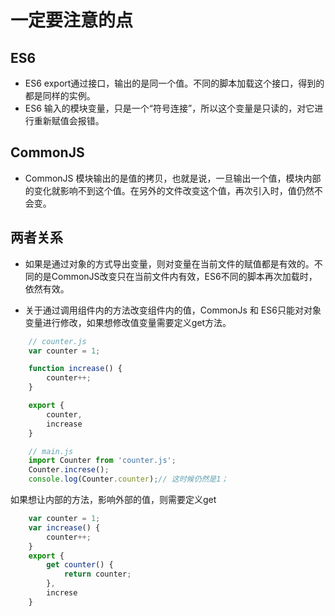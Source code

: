 # 一定要注意的点

## ES6
- ES6 export通过接口，输出的是同一个值。不同的脚本加载这个接口，得到的都是同样的实例。
- ES6 输入的模块变量，只是一个“符号连接”，所以这个变量是只读的，对它进行重新赋值会报错。

## CommonJS

- CommonJS 模块输出的是值的拷贝，也就是说，一旦输出一个值，模块内部的变化就影响不到这个值。在另外的文件改变这个值，再次引入时，值仍然不会变。

## 两者关系
- 如果是通过对象的方式导出变量，则对变量在当前文件的赋值都是有效的。不同的是CommonJS改变只在当前文件内有效，ES6不同的脚本再次加载时，依然有效。

- 关于通过调用组件内的方法改变组件内的值，CommonJs 和 ES6只能对对象变量进行修改，如果想修改值变量需要定义get方法。

``` javascript
    // counter.js
    var counter = 1;

    function increase() {
        counter++;
    }

    export {
        counter,
        increase
    }

    // main.js
    import Counter from 'counter.js';
    Counter.increse();
    console.log(Counter.counter);// 这时候仍然是1；


```

如果想让内部的方法，影响外部的值，则需要定义get
```javascript
    var counter = 1;
    var increase() {
        counter++;
    }
    export {
        get counter() {
            return counter;
        },
        increse
    }
```